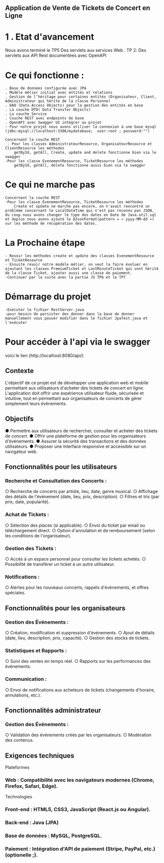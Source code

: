 ## Application de Vente de Tickets de Concert en Ligne

# 1 . Etat d'avancement 

Nous avons terminé le TP5 Des servlets aux services Web
 . TP 2: Des servlets aux API Rest documentées avec OpenAPI

 # Ce qui fonctionne :

    . Base de données configurée avec JPA
    . Modèle métier initial avec entités et relations
    . Gestion de l’héritage pour certaines entités (Organisateur, Client, Administrateur qui hérite de la classe Personne)
    . DAO (Data Access Objects) pour la gestion des entités en base
    . La couche DTO( Data Transfer Objects)
    . La couche Service
    . Couche REST avec endpoints de base
    . OpenAPI avec Swagger UI intégrer au projet
    - Pour notre projet nous avons utiliser la connexion à une base mysql
    (jdbc:mysql://localhost:3306/mydatabase;  user:root ; password:"")

    Concernant la couche REST 
     - Pour les classes AdministrateurResource, OrganisateurResource et ClientResource les méthodes
        getById, getAll, Create, update and delete fonctionne bien via le swagger
    -Pour les classe EvenementResource, TicketResource les méthodes 
        getById, getAll, delete fonctionne aussi bien via le swagger

# Ce qui ne marche pas
    
    Concernant la couche REST
    -Pour les classe EvenementResource, TicketResource les méthodes 
        Create et update ne marche pas encore, on n'avait rencontré un problème concernant le LocalDateTime qui n'est pas reconnu pas JSON, du coup nous avons changer le type des dates en Date de Java.util.sql et deplus nous avons ajouté le @JsonFormat(pattern = « yyyy-MM-dd ») sur les méthode de récupération des dates.


# La Prochaine étape

    - Revoir les méthodes create et update des classes EvenementResource et TicketResource 
    - Ensuite revoir notre modèle métier, on veut la faire évoluer en ajoutant les classes PremiumTicket et LastMinuteTicket qui vont hérité de la classe Ticket, ajouter aussi une classe de paiement.
    -Continuer par la suite avec la partie JS TP6 et le TP7

# Démarrage du projet

    -Exécuter le fichier RestServer.java
    -pour besoin de persister des donner dans la base de donner manuellement vous pouver modifier dans le fichier JpaTest.java et l'exécuter 

# Pour accéder à l'api via le swagger 

voici le lien  (http://localhost:8080/api/)







## Contexte
L'objectif de ce projet est de développer une application web et mobile permettant aux 
utilisateurs d'acheter des tickets de concert en ligne. L'application doit offrir une 
expérience utilisateur fluide, sécurisée et intuitive, tout en permettant aux organisateurs de 
concerts de gérer simplement leurs événements. 

## Objectifs

● Permettre aux utilisateurs de rechercher, consulter et acheter des tickets de 
concert. 
● Offrir une plateforme de gestion pour les organisateurs d'événements. 
● Assurer la sécurité des transactions et des données utilisateurs. 
● Proposer une interface responsive et accessible sur un navigateur web. 

## Fonctionnalités pour les utilisateurs

### Recherche et Consultation des Concerts : 
  ○ Recherche de concerts par artiste, lieu, date, genre musical. 
  ○ Affichage des détails de l'événement (date, lieu, prix, description). 
  ○ Filtres et tris (par prix, date, popularité). 
### Achat de Tickets : 
  ○ Sélection des places (si applicable). 
  ○ Envoi du ticket par email ou téléchargement direct. 
  ○ Option d'annulation et de remboursement (selon les conditions de 
l'organisateur). 
### Gestion des Tickets : 
  ○ Accès à un espace personnel pour consulter les tickets achetés. 
  ○ Possibilité de transférer un ticket à un autre utilisateur. 
### Notifications : 
  ○ Alertes pour les nouveaux concerts, rappels d'événements, et offres 
spéciales.


## Fonctionnalités pour les organisateurs
### Gestion des Événements : 
  ○ Création, modification et suppression d'événements. 
  ○ Ajout de détails (date, lieu, description, prix, capacité). 
  ○ Gestion des stocks de tickets. 
### Statistiques et Rapports : 
  ○ Suivi des ventes en temps réel. 
  ○ Rapports sur les performances des événements. 
### Communication : 
  ○ Envoi de notifications aux acheteurs de tickets (changements d'horaire, 
annulations, etc.). 

## Fonctionnalités administrateur
### Gestion des Événements : 
  ○ Validation des événements créés par les organisateurs. 
  ○ Modération des contenus.

## Exigences techniques

Plateformes 
### Web : Compatibilité avec les navigateurs modernes (Chrome, Firefox, Safari, Edge). 
Technologies 
### Front-end : HTML5, CSS3, JavaScript (React.js ou Angular). 
### Back-end : Java (JPA) 
### Base de données : MySQL, PostgreSQL. 
### Paiement : Intégration d'API de paiement (Stripe, PayPal, etc.) (optionelle ;). 



